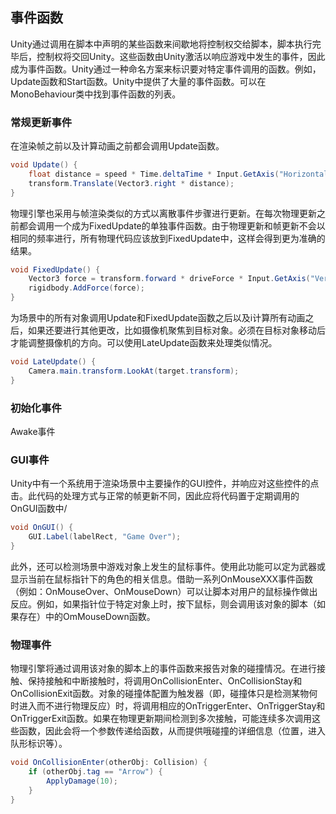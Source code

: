 ## 事件函数

Unity通过调用在脚本中声明的某些函数来间歇地将控制权交给脚本，脚本执行完毕后，控制权将交回Unity。这些函数由Unity激活以响应游戏中发生的事件，因此成为事件函数。Unity通过一种命名方案来标识要对特定事件调用的函数。例如，Update函数和Start函数。Unity中提供了大量的事件函数。可以在MonoBehaviour类中找到事件函数的列表。

### 常规更新事件

在渲染帧之前以及计算动画之前都会调用Update函数。

~~~ C#
void Update() {
    float distance = speed * Time.deltaTime * Input.GetAxis("Horizontal");
    transform.Translate(Vector3.right * distance);
}
~~~

物理引擎也采用与帧渲染类似的方式以离散事件步骤进行更新。在每次物理更新之前都会调用一个成为FixedUpdate的单独事件函数。由于物理更新和帧更新不会以相同的频率进行，所有物理代码应该放到FixedUpdate中，这样会得到更为准确的结果。

~~~ C#
void FixedUpdate() {
    Vector3 force = transform.forward * driveForce * Input.GetAxis("Vertical");
    rigidbody.AddForce(force);
}
~~~

 为场景中的所有对象调用Update和FixedUpdate函数之后以及i计算所有动画之后，如果还要进行其他更改，比如摄像机聚焦到目标对象。必须在目标对象移动后才能调整摄像机的方向。可以使用LateUpdate函数来处理类似情况。

~~~ C#
void LateUpdate() {
    Camera.main.transform.LookAt(target.transform);
}
~~~

### 初始化事件

Awake事件

### GUI事件

Unity中有一个系统用于渲染场景中主要操作的GUI控件，并响应对这些控件的点击。此代码的处理方式与正常的帧更新不同，因此应将代码置于定期调用的OnGUI函数中/

~~~ C#
void OnGUI() {
    GUI.Label(labelRect, "Game Over");
}
~~~

此外，还可以检测场景中游戏对象上发生的鼠标事件。使用此功能可以定为武器或显示当前在鼠标指针下的角色的相关信息。借助一系列OnMouseXXX事件函数（例如：OnMouseOver、OnMouseDown）可以让脚本对用户的鼠标操作做出反应。例如，如果指针位于特定对象上时，按下鼠标，则会调用该对象的脚本（如果存在）中的OmMouseDown函数。

### 物理事件

物理引擎将通过调用该对象的脚本上的事件函数来报告对象的碰撞情况。在进行接触、保持接触和中断接触时，将调用OnCollisionEnter、OnCollisionStay和OnCollisionExit函数。对象的碰撞体配置为触发器（即，碰撞体只是检测某物何时进入而不进行物理反应）时，将调用相应的OnTriggerEnter、OnTriggerStay和OnTriggerExit函数。如果在物理更新期间检测到多次接触，可能连续多次调用这些函数，因此会将一个参数传递给函数，从而提供哦碰撞的详细信息（位置，进入队形标识等）。

~~~ C#
void OnCollisionEnter(otherObj: Collision) {
    if (otherObj.tag == "Arrow") {
        ApplyDamage(10);
    }
}
~~~





















